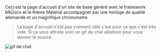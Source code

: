 Ceci est la page d'accueil d'un site de base généré avec le framework MkDocs et le thème Material accompagner par une horloge de qualité allemande et un magnifique chronometre.

> La page d'accueil n'est pas vraiment utile c'est pour ça que c'est très vide. Si ça vous attriste voici un gif de chat aléatoire pour vous donner le sourire.

![gif de chat](https://acegif.com/fr/gif-d-attaque-de-chat/)